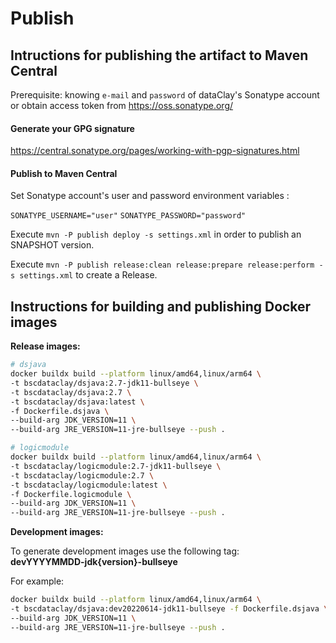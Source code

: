 # Publish

## Intructions for publishing the artifact to Maven Central

Prerequisite: knowing `e-mail` and `password` of dataClay's Sonatype account 
or obtain access token from https://oss.sonatype.org/

#### Generate your GPG signature

https://central.sonatype.org/pages/working-with-pgp-signatures.html

#### Publish to Maven Central 

Set Sonatype account's user and password environment variables :

`SONATYPE_USERNAME="user"`
`SONATYPE_PASSWORD="password"` 

Execute `mvn -P publish deploy -s settings.xml` in order to publish an SNAPSHOT version.

Execute `mvn -P publish release:clean release:prepare release:perform -s settings.xml` to create a Release.

## Instructions for building and publishing Docker images

**Release images:**

```bash
# dsjava
docker buildx build --platform linux/amd64,linux/arm64 \
-t bscdataclay/dsjava:2.7-jdk11-bullseye \
-t bscdataclay/dsjava:2.7 \
-t bscdataclay/dsjava:latest \
-f Dockerfile.dsjava \
--build-arg JDK_VERSION=11 \
--build-arg JRE_VERSION=11-jre-bullseye --push .

# logicmodule
docker buildx build --platform linux/amd64,linux/arm64 \
-t bscdataclay/logicmodule:2.7-jdk11-bullseye \
-t bscdataclay/logicmodule:2.7 \
-t bscdataclay/logicmodule:latest \
-f Dockerfile.logicmodule \
--build-arg JDK_VERSION=11 \
--build-arg JRE_VERSION=11-jre-bullseye --push .
```

**Development images:**

To generate development images use the following tag:  
**devYYYYMMDD-jdk{version}-bullseye**

For example:

```bash
docker buildx build --platform linux/amd64,linux/arm64 \
-t bscdataclay/dsjava:dev20220614-jdk11-bullseye -f Dockerfile.dsjava \
--build-arg JDK_VERSION=11 \
--build-arg JRE_VERSION=11-jre-bullseye --push .
```